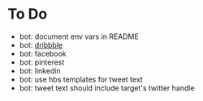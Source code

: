 # To Do

- bot: document env vars in README
- bot: [dribbble](http://developer.dribbble.com/v2/)
- bot: facebook
- bot: pinterest
- bot: linkedin
- bot: use hbs templates for tweet text
- bot: tweet text should include target's twitter handle
